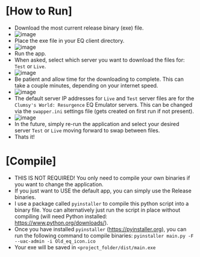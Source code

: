 
# [How to Run]

- Download the most current release binary (exe) file.
- ![image](https://github.com/user-attachments/assets/04173bf7-81a3-4e9f-83c4-3e38a92c65b6)
- Place the exe file in your EQ client directory.
- ![image](https://github.com/user-attachments/assets/ec9ceda7-005c-49e9-b5c3-8dea1c1e0f80)
- Run the app.
- When asked, select which server you want to download the files for: `Test` or `Live`.
- ![image](https://github.com/user-attachments/assets/d92634a3-18b6-487b-b2a7-6de9c76f1537)
- Be patient and allow time for the downloading to complete. This can take a couple minutes, depending on your internet speed.
- ![image](https://github.com/user-attachments/assets/48ecf1b6-5277-4914-abcb-366ba8e0ccc2)
- The default server IP addresses for `Live` and `Test` server files are for the `Clumsy's World: Resurgence` EQ Emulator servers. This can be changed via the `swapper.ini` settings file (gets created on first run if not present).
- ![image](https://github.com/user-attachments/assets/d1fa0050-21fc-44c0-8cf3-6142a6af27f9)
- In the future, simply re-run the application and select your desired server `Test` or `Live` moving forward to swap between files.
- Thats it!

# [Compile]

- THIS IS NOT REQUIRED! You only need to compile your own binaries if you want to change the application.
- If you just want to USE the default app, you can simply use the Release binaries.
- I use a package called `pyinstaller` to compile this python script into a binary file. You can alternatively just run the script in place without compiling (will need Python installed: https://www.python.org/downloads/).
- Once you have installed `pyinstaller` (https://pyinstaller.org), you can run the following command to compile binaries: `pyinstaller main.py -F --uac-admin -i Old_eq_icon.ico`
 - Your exe will be saved in `<project_folder/dist/main.exe`
